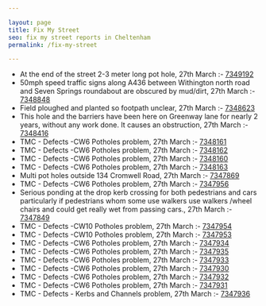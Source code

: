 ```yaml
---

layout: page
title: Fix My Street
seo: fix my street reports in Cheltenham
permalink: /fix-my-street

---
```


<!-- fix_marker starts -->

- At the end of the street 2-3 meter long pot hole, 27th March :- [7349192](https://www.fixmystreet.com/report/7349192)
- 50mph speed traffic signs along A436 between Withington north road and Seven Springs roundabout are obscured by mud/dirt, 27th March :- [7348848](https://www.fixmystreet.com/report/7348848)
- Field ploughed and planted so footpath unclear, 27th March :- [7348623](https://www.fixmystreet.com/report/7348623)
- This hole and the barriers have been here on Greenway lane for nearly 2 years, without any work done. It causes an obstruction, 27th March :- [7348416](https://www.fixmystreet.com/report/7348416)
- TMC - Defects -CW6 Potholes  problem, 27th March :- [7348161](https://www.fixmystreet.com/report/7348161)
- TMC - Defects -CW6 Potholes  problem, 27th March :- [7348162](https://www.fixmystreet.com/report/7348162)
- TMC - Defects -CW6 Potholes  problem, 27th March :- [7348160](https://www.fixmystreet.com/report/7348160)
- TMC - Defects -CW6 Potholes  problem, 27th March :- [7348163](https://www.fixmystreet.com/report/7348163)
- Multi pot holes outside 134 Cromwell Road, 27th March :- [7347869](https://www.fixmystreet.com/report/7347869)
- TMC - Defects -CW6 Potholes  problem, 27th March :- [7347956](https://www.fixmystreet.com/report/7347956)
- Serious ponding at the drop kerb crossing for both pedestrians and cars particularly if pedestrians whom some use walkers use walkers /wheel chairs and could get really wet from passing cars., 27th March :- [7347849](https://www.fixmystreet.com/report/7347849)
- TMC - Defects -CW10 Potholes problem, 27th March :- [7347954](https://www.fixmystreet.com/report/7347954)
- TMC - Defects -CW10 Potholes problem, 27th March :- [7347953](https://www.fixmystreet.com/report/7347953)
- TMC - Defects -CW6 Potholes  problem, 27th March :- [7347934](https://www.fixmystreet.com/report/7347934)
- TMC - Defects -CW6 Potholes  problem, 27th March :- [7347935](https://www.fixmystreet.com/report/7347935)
- TMC - Defects -CW6 Potholes  problem, 27th March :- [7347933](https://www.fixmystreet.com/report/7347933)
- TMC - Defects -CW6 Potholes  problem, 27th March :- [7347930](https://www.fixmystreet.com/report/7347930)
- TMC - Defects -CW6 Potholes  problem, 27th March :- [7347932](https://www.fixmystreet.com/report/7347932)
- TMC - Defects -CW6 Potholes  problem, 27th March :- [7347931](https://www.fixmystreet.com/report/7347931)
- TMC - Defects - Kerbs and Channels problem, 27th March :- [7347936](https://www.fixmystreet.com/report/7347936)

<!-- fix_marker ends -->